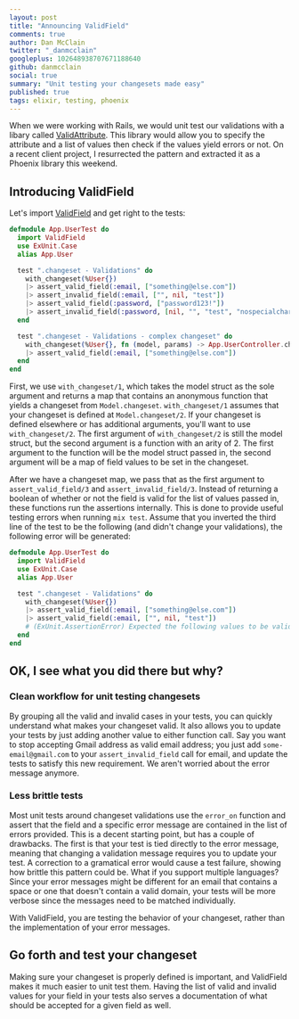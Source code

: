 ```yaml
---
layout: post
title: "Announcing ValidField"
comments: true
author: Dan McClain
twitter: "_danmcclain"
googleplus: 102648938707671188640
github: danmcclain
social: true
summary: "Unit testing your changesets made easy"
published: true
tags: elixir, testing, phoenix
---
```


When we were working with Rails, we would unit test our validations with a
libary called [ValidAttribute][valid-attribute]. This library would allow you to
specify the attribute and a list of values then check if the values yield
errors or not. On a recent client project, I resurrected the pattern and
extracted it as a Phoenix library this weekend.

## Introducing ValidField

Let's import [ValidField][valid-field] and get right to the tests:

```elixir
defmodule App.UserTest do
  import ValidField
  use ExUnit.Case
  alias App.User

  test ".changeset - Validations" do
    with_changeset(%User{})
    |> assert_valid_field(:email, ["something@else.com"])
    |> assert_invalid_field(:email, ["", nil, "test"])
    |> assert_valid_field(:password, ["password123!"])
    |> assert_invalid_field(:password, [nil, "", "test", "nospecialcharacters1", "nonumber!"])
  end

  test ".changeset - Validations - complex changeset" do
    with_changeset(%User{}, fn (model, params) -> App.UserController.changeset(model, params, :insert))
    |> assert_valid_field(:email, ["something@else.com"])
  end
end
```

First, we use `with_changeset/1`, which takes the model struct as the sole
argument and returns a map that contains an anonymous function that yields a
changeset from `Model.changeset`. `with_changeset/1` assumes that your
changeset is defined at `Model.changeset/2`. If your changeset is defined
elsewhere or has additional arguments, you'll want to use `with_changeset/2`.
The first argument of `with_changeset/2` is still the model struct, but the
second argument is a function with an arity of 2. The first argument to the
function will be the model struct passed in, the second argument will be a map
of field values to be set in the changeset.

After we have a changeset map, we pass that as the first argument to
`assert_valid_field/3` and `assert_invalid_field/3`. Instead of returning a
boolean of whether or not the field is valid for the list of values passed in,
these functions run the assertions internally. This is done to provide useful
testing errors when running `mix test`. Assume that you inverted the third line
of the test to be the following (and didn't change your validations), the
following error will be generated:

```elixir
defmodule App.UserTest do
  import ValidField
  use ExUnit.Case
  alias App.User

  test ".changeset - Validations" do
    with_changeset(%User{})
    |> assert_valid_field(:email, ["something@else.com"])
    |> assert_valid_field(:email, ["", nil, "test"])
    # (ExUnit.AssertionError) Expected the following values to be valid for "email": nil, "", "tests"
  end
end
```


## OK, I see what you did there but why?

### Clean workflow for unit testing changesets

By grouping all the valid and invalid cases in your tests, you can
quickly understand what makes your changeset valid. It also allows you to
update your tests by just adding another value to either function call. Say you
want to stop accepting Gmail address as valid email address; you just add
`some-email@gmail.com` to your `assert_invalid_field` call for email, and
update the tests to satisfy this new requirement. We aren't worried about the
error message anymore.

### Less brittle tests

Most unit tests around changeset validations use the `error_on` function and
assert that the field and a specific error message are contained in the list of
errors provided. This is a decent starting point, but has a couple of
drawbacks. The first is that your test is tied directly to the error message,
meaning that changing a validation message requires you to update your test. A
correction to a gramatical error would cause a test failure, showing how
brittle this pattern could be. What if you support multiple languages? Since
your error messages might be different for an email that contains a space or
one that doesn't contain a valid domain, your tests will be more verbose since
the messages need to be matched individually.

With ValidField, you are testing the behavior of your changeset,
rather than the implementation of your error messages.

## Go forth and test your changeset

Making sure your changeset is properly defined is important, and ValidField
makes it much easier to unit test them. Having the list of valid and invalid
values for your field in your tests also serves a documentation of what should
be accepted for a given field as well.

[valid-attribute]: https://github.com/bcardarella/valid_attribute
[valid-field]: https://github.com/dockyard/valid_field
